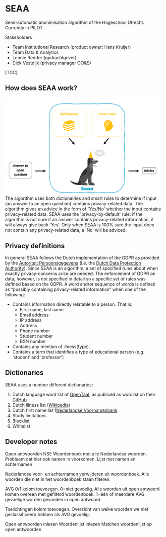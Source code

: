 # SEAA

Semi-automatic anonimisation algorithm of the Hogeschool Utrecht.
Currently in PILOT.

Stakeholders

- Team Institutional Research (product owner: Hans Kruijer)
- Team Data & Analytics
- Leonie Redder (opdrachtgever)
- Dick Vestdijk (privacy manager OO&S)

[TOC]

## How does SEAA work?

![How SEAA works](image.png)
The algorithm uses both dictionairies and smart rules to determine if input (an answer to an open question) contains privacy-related data. The algorithm gives an advice in the form of 'Yes/No' whether the input contains privacy-related data. SEAA uses the 'privacy-by-default' rule: if the algorithm is not sure if an answer contains privacy-related information, it will always give back 'Yes'. Only when SEAA is 100% sure the input does not contain any privacy-related data, a 'No' will be adviced.

## Privacy definitions

In general SEAA follows the Dutch implementation of the GDPR as provided by the [Autoriteit Persoonsgegevens](https://www.autoriteitpersoonsgegevens.nl/) (i.e. the [Dutch Data Protection Authority](https://www.autoriteitpersoonsgegevens.nl/en/about-the-dutch-dpa/tasks-and-powers-of-the-dutch-dpa)). Since SEAA is an algorithm, a set of specified rules about when exactly privacy-concerns arise are needed. The enforcement of GDPR on data, however, is not specified in detail so a specific set of rules was defined based on the GDPR.
A word and/or sequence of words is defined as “possibly containing privacy-related information” when one of the following:

- Contains information directly relatable to a person. That is:
  - First name, last name
  - Email address
  - IP address
  - Address
  - Phone number
  - Student number
  - BSN number
- Contains any mention of illness(type).
- Contains a term that identifies a type of educational person (e.g. ‘student’ and ‘professor’)

## Dictionaries

SEAA uses a number different dictionaries:

1. Dutch language word list of [OpenTaal](https://www.opentaal.org/), as publiced as wordlist on their [GitHub](https://github.com/OpenTaal/opentaal-wordlist)
2. Dutch illness list ([Wikipedia](https://nl.wikipedia.org/wiki/Lijst_van_aandoeningen))
3. Dutch first name list ([Nederlandse Voornamenbank](https://nvb.meertens.knaw.nl/veelgesteldevragen)
4. Study limitations
5. Blacklist
6. Whitelist

## Developer notes

Open antwoorden NSE
Woordenboek met alle Nederlandse woorden. Probleem dat hier ook namen in voorkomen.
Lijst met namen en achternamen

Nederlandse voor- en achternamen verwijderen uit woordenboek.
Alle woorden die niet in het woordenboek staan filteren.

AVG 0/1 kolom toevoegen.
0=niet gevoelig. Alle woorden uit open antwoord komen overeen met gefilterd woordenboek.
1=één of meerdere AVG gevoelige worden gevonden in open antwoord.

Toelichtingen kolom toevoegen.
Overzicht van welke woorden we niet geclassificeerd hebben als AVG gevoelig.

Open antwoorden inlezen
Woordenlijst inlezen
Matchen woordenlijst op open antwoorden
